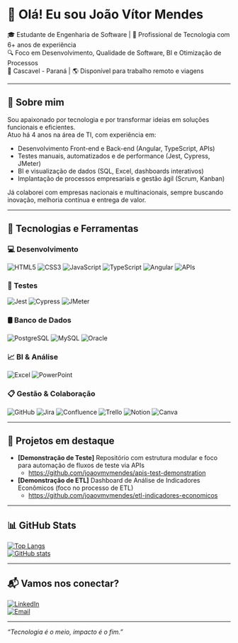 # 👋 Olá! Eu sou João Vítor Mendes

🎓 Estudante de Engenharia de Software | 💼 Profissional de Tecnologia com 6+ anos de experiência  
🔍 Foco em Desenvolvimento, Qualidade de Software, BI e Otimização de Processos  
📍 Cascavel - Paraná | 🌎 Disponível para trabalho remoto e viagens

---

## 🧠 Sobre mim

Sou apaixonado por tecnologia e por transformar ideias em soluções funcionais e eficientes.  
Atuo há 4 anos na área de TI, com experiência em:

- Desenvolvimento Front-end e Back-end (Angular, TypeScript, APIs)
- Testes manuais, automatizados e de performance (Jest, Cypress, JMeter)
- BI e visualização de dados (SQL, Excel, dashboards interativos)
- Implantação de processos empresariais e gestão ágil (Scrum, Kanban)

Já colaborei com empresas nacionais e multinacionais, sempre buscando inovação, melhoria contínua e entrega de valor.

---

## 🚀 Tecnologias e Ferramentas

### 💻 Desenvolvimento
![HTML5](https://img.shields.io/badge/HTML5-E34F26?style=flat&logo=html5&logoColor=white)
![CSS3](https://img.shields.io/badge/CSS3-1572B6?style=flat&logo=css3&logoColor=white)
![JavaScript](https://img.shields.io/badge/JavaScript-F7DF1E?style=flat&logo=javascript&logoColor=black)
![TypeScript](https://img.shields.io/badge/TypeScript-3178C6?style=flat&logo=typescript&logoColor=white)
![Angular](https://img.shields.io/badge/Angular-DD0031?style=flat&logo=angular&logoColor=white)
![APIs](https://img.shields.io/badge/API-005571?style=flat)

### 🧪 Testes
![Jest](https://img.shields.io/badge/Jest-C21325?style=flat&logo=jest&logoColor=white)
![Cypress](https://img.shields.io/badge/Cypress-17202C?style=flat&logo=cypress&logoColor=white)
![JMeter](https://img.shields.io/badge/JMeter-D22128?style=flat)

### 🛢 Banco de Dados
![PostgreSQL](https://img.shields.io/badge/PostgreSQL-336791?style=flat&logo=postgresql&logoColor=white)
![MySQL](https://img.shields.io/badge/MySQL-4479A1?style=flat&logo=mysql&logoColor=white)
![Oracle](https://img.shields.io/badge/Oracle-F80000?style=flat&logo=oracle&logoColor=white)

### 📈 BI & Análise
![Excel](https://img.shields.io/badge/Excel-217346?style=flat&logo=microsoft-excel&logoColor=white)
![PowerPoint](https://img.shields.io/badge/PowerPoint-B7472A?style=flat&logo=microsoft-powerpoint&logoColor=white)

### 📋 Gestão & Colaboração
![GitHub](https://img.shields.io/badge/GitHub-181717?style=flat&logo=github)
![Jira](https://img.shields.io/badge/Jira-0052CC?style=flat&logo=jira&logoColor=white)
![Confluence](https://img.shields.io/badge/Confluence-172B4D?style=flat&logo=confluence&logoColor=white)
![Trello](https://img.shields.io/badge/Trello-0052CC?style=flat&logo=trello&logoColor=white)
![Notion](https://img.shields.io/badge/Notion-000000?style=flat&logo=notion&logoColor=white)
![Canva](https://img.shields.io/badge/Canva-00C4CC?style=flat&logo=canva&logoColor=white)

---

## 📌 Projetos em destaque

- **[Demonstração de Teste]** Repositório com estrutura modular e foco para automação de fluxos de teste via APIs
  - https://github.com/joaovmvmendes/apis-test-demonstration   
- **[Demonstração de ETL]** Dashboard de Análise de Indicadores Econômicos (foco no processo de ETL)
  - https://github.com/joaovmvmendes/etl-indicadores-economicos 

---

## 📊 GitHub Stats

[![Top Langs](https://github-readme-stats.vercel.app/api/top-langs/?username=SEUUSUARIO&layout=compact&theme=default)](https://github.com/joaovmvmendes)  
[![GitHub stats](https://github-readme-stats.vercel.app/api?username=SEUUSUARIO&show_icons=true&theme=default)](https://github.com/joaovmvmendes)

---

## 📬 Vamos nos conectar?

[![LinkedIn](https://img.shields.io/badge/LinkedIn-blue?style=flat&logo=linkedin)](https://www.linkedin.com/in/joaovmvmendes)  
[![Email](https://img.shields.io/badge/Gmail-D14836?style=flat&logo=gmail&logoColor=white)](mailto:jvmax98@gmail.com)

---

_“Tecnologia é o meio, impacto é o fim.”_

